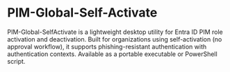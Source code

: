 # PIM-Global-Self-Activate
PIM-Global-SelfActivate is a lightweight desktop utility for Entra ID PIM role activation and deactivation. Built for organizations using self-activation (no approval workflow), it supports phishing-resistant authentication with authentication contexts. Available as a portable executable or PowerShell script.
